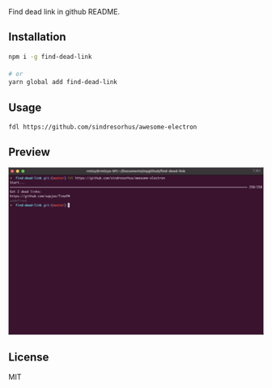 Find dead link in github README.

## Installation

```bash
npm i -g find-dead-link

# or
yarn global add find-dead-link
```

## Usage

```bash
fdl https://github.com/sindresorhus/awesome-electron
```

## Preview
![](./preview.png)


## License
MIT
